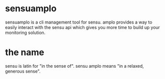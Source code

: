 # sensuamplo

sensuamplo is a cli management tool for sensu. amplo provides a way to easily interact with the sensu api which gives you more time to build up your monitoring solution.

# the name

sensu is latin for "in the sense of". sensu amplo means "in a relaxed, generous sense". 

